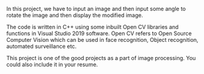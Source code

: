 
In this project, we have to input an image and then input some angle to rotate the image and then display the modified image.

The code is written in C++ using some inbuilt Open CV libraries and functions in Visual Studio 2019 software. Open CV refers to Open Source Computer Vision which can be used in face recognition, Object recognition, automated surveillance etc.

This project is one of the good projects as a part of image processing. You could also include it in your resume.



